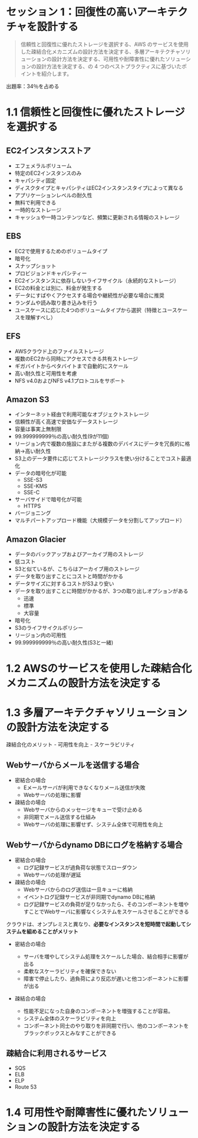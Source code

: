 # セッション 1：回復性の高いアーキテクチャを設計する

> 信頼性と回復性に優れたストレージを選択する、AWS のサービスを使用した疎結合化メカニズムの設計方法を決定する、多層アーキテクチャソリューションの設計方法を決定する、可用性や耐障害性に優れたソリューションの設計方法を決定する、の 4 つのベストプラクティスに基づいたポイントを紹介します。

出題率：34％を占める

# 1.1 信頼性と回復性に優れたストレージを選択する

## EC2インスタンスストア
- エフェメラルボリューム
- 特定のEC2インスタンスのみ
- キャパシティ固定
- ディスクタイプとキャパシティはEC2インスタンスタイプによって異なる
- アプリケーションレベルの耐久性
- 無料で利用できる
- 一時的なストレージ
- キャッシュや一時コンテンツなど、頻繁に更新される情報のストレージ

## EBS
- EC2で使用するためのボリュームタイプ
- 暗号化
- スナップショット
- プロビジョンドキャパシティー
- EC2インスタンスに依存しないライフサイクル（永続的なストレージ）
- EC2の料金とは別に、料金が発生する
- データにすばやくアクセスする場合や継続性が必要な場合に推奨
- ランダムや読み取り書き込みを行う
- ユースケースに応じた4つのボリュームタイプから選択（特徴とユースケースを理解すべし）

## EFS
- AWSクラウド上のファイルストレージ
- 複数のEC2から同時にアクセスできる共有ストレージ
- ギガバイトからペタバイトまで自動的にスケール
- 高い耐久性と可用性を考慮
- NFS v4.0およびNFS v4.1プロトコルをサポート

## Amazon S3
- インターネット経由で利用可能なオブジェクトストレージ
- 信頼性が高く高速で安価なデータストレージ
- 容量は事実上無制限
- 99.999999999％の高い耐久性(9が11個)
- リージョン内で複数の施設にまたがる複数のデバイスにデータを冗長的に格納→高い耐久性
- S3上のデータ要件に応じてストレージクラスを使い分けることでコスト最適化
- データの暗号化が可能
    - SSE-S3
    - SSE-KMS
    - SSE-C
- サーバサイドで暗号化が可能
    - HTTPS
- バージョニング
- マルチパートアップロード機能（大規模データを分割してアップロード）

## Amazon Glacier
- データのバックアップおよびアーカイブ用のストレージ
- 低コスト
- S3と似ているが、こちらはアーカイブ用のストレージ
- データを取り出すことにコストと時間がかかる
- データサイズに対するコストがS3より安い
- データを取り出すことに時間がかかるが、3つの取り出しオプションがある
    - 迅速
    - 標準
    - 大容量
- 暗号化
- S3のライフサイクルポリシー
- リージョン内の可用性
- 99.999999999％の高い耐久性(S3と一緒)

# 1.2 AWSのサービスを使用した疎結合化メカニズムの設計方法を決定する
# 1.3 多層アーキテクチャソリューションの設計方法を決定する

疎結合化のメリット
    - 可用性を向上
    - スケーラビリティ

## Webサーバからメールを送信する場合
- 密結合の場合
    - Eメールサーバが利用できなくなりメール送信が失敗
    - Webサーバの処理に影響
- 疎結合の場合
    - Webサーバからのメッセージをキューで受け止める
    - 非同期でメール送信する仕組み
    - Webサーバの処理に影響せず、システム全体で可用性を向上

## Webサーバからdynamo DBにログを格納する場合
- 密結合の場合
    - ログ記録サービスが過負荷な状態でスローダウン
    - Webサーバの処理が遅延
- 疎結合の場合
    - Webサーバからのログ送信は一旦キューに格納
    - イベントログ記録サービスが非同期でdynamo DBに格納
    - ログ記録サービスの負荷が足りなかったら、そのコンポーネントを増やすことでWebサーバに影響なくシステムをスケールさせることができる

クラウドは、オンプレミスと異なり、**必要なインスタンスを短時間で起動してシステムを組めることがメリット**
- 密結合の場合
    - サーバを増やしてシステム処理をスケールした場合、結合相手に影響が出る
    - 柔軟なスケーラビリティを確保できない
    - 障害で停止したり、過負荷により反応が遅いと他コンポーネントに影響が出る

- 疎結合の場合
    - 性能不足になった自身のコンポーネントを増強することが容易。
    - システム全体のスケーラビリティを向上
    - コンポーネント同士のやり取りを非同期で行い、他のコンポーネントをブラックボックスとみなすことができる

## 疎結合に利用されるサービス
- SQS
- ELB
- ELP
- Route 53

# 1.4 可用性や耐障害性に優れたソリューションの設計方法を決定する